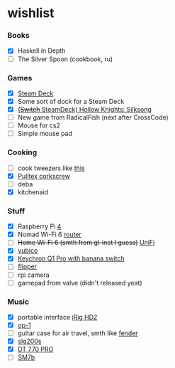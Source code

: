 # wishlist

### Books

- [x] Haskell in Depth
- [ ] The Silver Spoon (cookbook, ru)

### Games

- [x] [Steam Deck](https://store.steampowered.com/steamdeck)
- [x] Some sort of dock for a Steam Deck
- [x] [(~~Switch~~ SteamDeck) Hollow Knights: Silksong](https://hollowknightsilksong.com/)
- [ ] New game from RadicalFish (next after CrossCode)
- [ ] Mouse for cs2
- [ ] Simple mouse pad

### Cooking

- [ ] cook tweezers like [this](https://www.amazon.com/Rivoean-Tweezers-Culinary-Stainless-Precision/dp/B0799NTCM3?ref_=fsclp_pl_dp_3)
- [x] [Pulltex corkscrew](https://www.pulltex.com/en/corkscrew/monza-corkscrew.html)
- [ ] deba
- [x] kitchenaid

### Stuff

- [x] Raspberry Pi [4](https://www.raspberrypi.com/products/raspberry-pi-4-model-b/) 
- [x] Nomad Wi-Fi 6 [router](https://www.gl-inet.com/products/gl-axt1800/)
- [ ] ~~Home Wi-Fi 6 (smth from gl-inet I guess)~~ [UniFi](https://ui.com/eu/en/cloud-gateways/wifi-integrated/dream-router)
- [x] [yubico](https://www.yubico.com/)
- [x] [Keychron Q1 Pro with banana switch](https://keychron.it/products/keychron-q1-pro-qmk-via-wireless-custom-mechanical-keyboard?variant=41703139377335)
- [ ] [flipper](https://flipperzero.one/)
- [ ] rpi camera
- [ ] gamepad from valve (didn't released yeat)

### Music

- [x] portable interface [iRig HD2](https://www.ikmultimedia.com/products/irighd2/)
- [x] [op-1](https://teenage.engineering/products/op-1)
- [ ] guitar case for air travel, smth like [fender](https://www.amazon.co.uk/dp/B01MTSVO2U?linkCode=gs2&tag=musiccritic0a-21)
- [x] [slg200s](https://europe.yamaha.com/en/products/musical_instruments/guitars_basses/silent_guitar/slg200_series/index.html)
- [x] [DT 770 PRO](https://www.beyerdynamic.de/p/dt-770-pro)
- [ ] [SM7b](https://www.amazon.de/-/en/dp/B0002E4Z8M/?psc=1)
